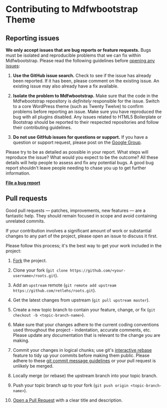 # Contributing to Mdfwbootstrap Theme

## Reporting issues

**We only accept issues that are bug reports or feature requests.** Bugs must
 be isolated and reproducible problems that we can fix within Mdfwbootstrap. Please
 read the following guidelines before [opening any issues](https://github.com/retlehs/roots/issues):

1. **Use the GitHub issue search.** Check to see if the issue has already been
reported. If it has been, please comment on the existing issue. An existing
issue may also already have a fix available.

2. **Isolate the problem to Mdfwbootstrap.** Make sure that the code in the Mdfwbootstrap
repository is _definitely_ responsible for the issue. Switch to a core WordPress
theme (such as Twenty Twelve) to confirm problems before reporting an issue.
Make sure you have reproduced the bug with all plugins disabled. Any issues
related to HTML5 Boilerplate or Bootstrap should be reported to their respected
repositories and follow their contributing guidelines.

3. **Do not use GitHub issues for questions or support.** If you have a question
or support request, please post on the [Google Group](http://groups.google.com/group/roots-theme).

Please try to be as detailed as possible in your report. What steps will
reproduce the issue? What would you expect to be the outcome? All these details
will help people to assess and fix any potential bugs. A good bug report
shouldn't leave people needing to chase you up to get further information.

**[File a bug report](https://github.com/retlehs/roots/issues)**


## Pull requests

Good pull requests — patches, improvements, new features — are a fantastic
help. They should remain focused in scope and avoid containing unrelated
commits.

If your contribution involves a significant amount of work or substantial
changes to any part of the project, please open an issue to discuss it first.

Please follow this process; it's the best way to get your work included in the
project:

1. [Fork](https://help.github.com/articles/fork-a-repo) the project.

2. Clone your fork (`git clone
   https://github.com/<your-username>/roots.git`).

3. Add an `upstream` remote (`git remote add upstream
   https://github.com/retlehs/roots.git`).

4. Get the latest changes from upstream (`git pull upstream
   master`).

5. Create a new topic branch to contain your feature, change, or fix (`git
   checkout -b <topic-branch-name>`).

6. Make sure that your changes adhere to the current coding conventions used
   throughout the project - indentation, accurate comments, etc. Please update
   any documentation that is relevant to the change you are making.

7. Commit your changes in logical chunks; use git's [interactive
   rebase](https://help.github.com/articles/interactive-rebase) feature to tidy
   up your commits before making them public. Please adhere to these [git commit
   message
   guidelines](http://tbaggery.com/2008/04/19/a-note-about-git-commit-messages.html)
   or your pull request is unlikely be merged.

8. Locally merge (or rebase) the upstream branch into your topic branch.

9. Push your topic branch up to your fork (`git push origin
   <topic-branch-name>`).

10. [Open a Pull Request](https://help.github.com/articles/using-pull-requests) with a
    clear title and description.
